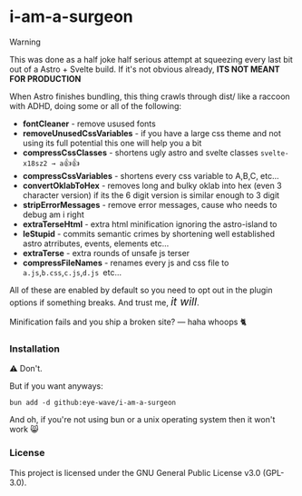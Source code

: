 # i-am-a-surgeon

> [!WARNING]
> This was done as a half joke half serious attempt at squeezing every last bit out of a Astro + Svelte build. If it's not obvious already, **ITS NOT MEANT FOR PRODUCTION**

When Astro finishes bundling, this thing crawls through dist/ like a raccoon with ADHD, doing some or all of the following:

- **fontCleaner** - remove usused fonts
- **removeUnusedCssVariables** - if you have a large css theme and not using its full potential this one will help you a bit
- **compressCssClasses** - shortens ugly astro and svelte classes `svelte-x18sz2 → a`👍👍
- **compressCssVariables** - shortens every css variable to A,B,C, etc...
- **convertOklabToHex** - removes long and bulky oklab into hex (even 3 character version) if its the 6 digit version is similar enough to 3 digit
- **stripErrorMessages** - remove error messages, cause who needs to debug am i right
- **extraTerseHtml** - extra html minification ignoring the astro-island to
- **leStupid** - commits semantic crimes by shortening well established astro atrributes, events, elements etc...
- **extraTerse** - extra rounds of unsafe js terser
- **compressFileNames** - renames every js and css file to `a.js`,`b.css`,`c.js`,`d.js `etc...

All of these are enabled by default so you need to opt out in the plugin options if something breaks. And trust me, <i style="font-size:1.2rem">it will</i>.

Minification fails and you ship a broken site? — haha whoops 🐈

### Installation

⚠️ Don't.

But if you want anyways:

```
bun add -d github:eye-wave/i-am-a-surgeon
```

And oh, if you're not using bun or a unix operating system then it won't work 😸

### License

This project is licensed under the GNU General Public License v3.0 (GPL-3.0).
